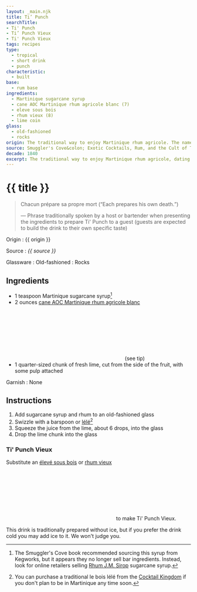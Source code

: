 ```yaml
---
layout: _main.njk
title: Ti’ Punch
searchTitle:
- Ti' Punch
- Ti’ Punch Vieux
- Ti' Punch Vieux
tags: recipes
type:
  - tropical
  - short drink
  - punch
characteristic:
  - built
base:
  - rum base
ingredients:
  - Martinique sugarcane syrup
  - cane AOC Martinique rhum agricole blanc (7)
  - eleve sous bois
  - rhum vieux (8)
  - lime coin
glass:
  - old-fashioned
  - rocks
origin: The traditional way to enjoy Martinique rhum agricole. The name comes from Haitian creole <q>ti ponch,</q> from French <q>petis ponch</q> (<q>little punch</q>). Various sources claim it was created to celebrate the French abolition of slavery on 27 April 1848, a story we cannot verify.
source: Smuggler's Cove&colon; Exotic Cocktails, Rum, and the Cult of Tiki
decade: 1840
excerpt: The traditional way to enjoy Martinique rhum agricole, dating to at least the 1840s.
---
```


<!-- markdownlint-disable MD025 -->
# {{ title }}
<!-- markdownlint-disable MD025 -->

> <span lang="fr">Chacun prépare sa propre mort</span> (<q>Each prepares his own death.</q>)
>
> — Phrase traditionally spoken by a host or bartender when presenting the ingredients to prepare Ti' Punch to a guest (guests are expected to build the drink to their own specific taste)

Origin
  : {{ origin }}

Source
  : <cite>{{ source }}</cite>

Glassware
  : Old-fashioned
  : Rocks

## Ingredients

- 1 teaspoon Martinique sugarcane syrup[^1]
- 2 ounces [cane AOC Martinique rhum agricole blanc](/rums/03-rhum-cane-aoc-martinique-rhum-agricole-blanc/)<icon-l space="1em" label="(7)" class="bigger"><span class="with-icon"><svg class="icon"><use href="/assets/images/icons/circle-7.svg#circle-7"></use></svg></span></icon-l><span class="after-icon"></span>(see tip)
- 1 quarter-sized chunk of fresh lime, cut from the side of the fruit, with some pulp attached

[^1]: The Smuggler's Cove book recommended sourcing this syrup from Kegworks, but it appears they no longer sell bar ingredients. Instead, look for online retailers selling <a href="https://bit.ly/3WEiuK1" target="_blank" rel="external noopener">Rhum J.M. Sirop</a> sugarcane syrup.

Garnish
  : None

## Instructions

1. Add sugarcane syrup and rhum to an old-fashioned glass
2. Swizzle with a barspoon or <a href="https://www.uncommoncaribbean.com/martinique/uncommon-buy-le-bois-lele-the-authentic-caribbean-swizzle-stick/" target="_blank" rel="external noopener"><span lang="fr">lélé</span></a>[^2]
3. Squeeze the juice from the lime, about 6 drops, into the glass
4. Drop the lime chunk into the glass

[^2]: You can purchase a traditional <span lang="fr">le bois lélé</span> from the <a href="https://cocktailkingdom.com/products/swizzle-stick" target="_blank" rel="external noopener">Cocktail Kingdom</a> if you don't plan to be in Martinique any time soon.

<tiki-callout type="tip">

### Ti' Punch Vieux

  Substitute an [élevé sous bois](/rums/04-rhum-cane-aoc-martinique-rhum-agricole-vieux/) or [rhum vieux](/rums/04-rhum-cane-aoc-martinique-rhum-agricole-vieux/)<icon-l space="1em" label="(8)" class="bigger"><span class="with-icon"><svg class="icon"><use href="/assets/images/icons/circle-8.svg#circle-8"></use></svg></span></icon-l><span class="after-icon"></span>to make Ti' Punch Vieux.

</tiki-callout>
<tiki-callout type="note">

  This drink is traditionally prepared without ice, but if you prefer the drink cold you may add ice to it. We won't judge you.

</tiki-callout>
